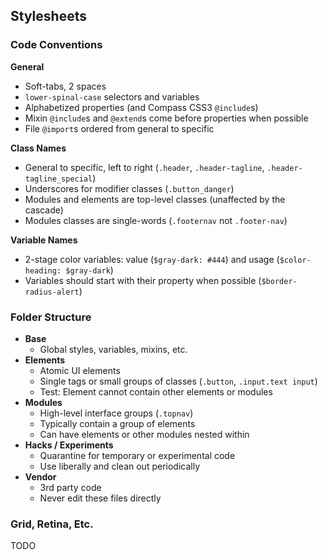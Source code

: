 ## Stylesheets

### Code Conventions

**General**

* Soft-tabs, 2 spaces
* `lower-spinal-case` selectors and variables
* Alphabetized properties (and Compass CSS3 `@include`s)
* Mixin `@include`s and `@extend`s come before properties when possible
* File `@import`s ordered from general to specific

**Class Names**

* General to specific, left to right (`.header`, `.header-tagline`, `.header-tagline_special`)
* Underscores for modifier classes (`.button_danger`)
* Modules and elements are top-level classes (unaffected by the cascade)
* Modules classes are single-words (`.footernav` not `.footer-nav`)

**Variable Names**

* 2-stage color variables: value (`$gray-dark: #444`) and usage (`$color-heading: $gray-dark`)
* Variables should start with their property when possible (`$border-radius-alert`)

### Folder Structure

* **Base**
  - Global styles, variables, mixins, etc.
* **Elements**
  - Atomic UI elements
  - Single tags or small groups of classes (`.button`, `.input.text input`)
  - Test: Element cannot contain other elements or modules
* **Modules**
  - High-level interface groups (`.topnav`)
  - Typically contain a group of elements
  - Can have elements or other modules nested within
* **Hacks / Experiments**
  - Quarantine for temporary or experimental code
  - Use liberally and clean out periodically
* **Vendor**
  - 3rd party code
  - Never edit these files directly

### Grid, Retina, Etc.

TODO
